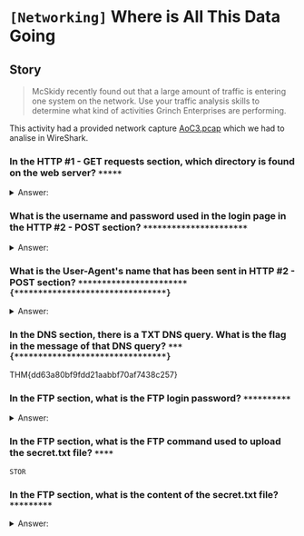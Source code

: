 # `[Networking]` Where is All This Data Going

## Story
>McSkidy recently found out that a large amount of traffic is entering one system on the network. Use your traffic analysis skills to determine what kind of activities Grinch Enterprises are performing.

This activity had a provided network capture [AoC3.pcap](AoC3.pcap) which we had to analise in WireShark. 

### In the HTTP #1 - GET requests section, which directory is found on the web server? `*****`

<details>
  <summary>Answer:</summary>

```
login
```
</details>


### What is the username and password used in the login page in the HTTP #2 - POST section? `**********************`

<details>
  <summary>Answer:</summary>

```
McSkidy:Christmas2021!
```
</details>

### What is the User-Agent's name that has been sent in HTTP #2 - POST section? `***********************{********************************}`

<details>
  <summary>Answer:</summary>

```
TryHackMe-UserAgent-THM{d8ab1be969825f2c5c937aec23d55bc9}
```
</details>

### In the DNS section, there is a TXT DNS query. What is the flag in the message of that DNS query? `***{********************************}`
THM{dd63a80bf9fdd21aabbf70af7438c257}

### In the FTP section, what is the FTP login password? `**********`

<details>
  <summary>Answer:</summary>

```
TryH@ckM3!
```
</details>

### In the FTP section, what is the FTP command used to upload the secret.txt  file? `****`

`STOR`

### In the FTP section, what is the content of the secret.txt file? `*********`

<details>
  <summary>Answer:</summary>

```
123^-^321
```
</details>
